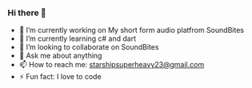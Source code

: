 ### Hi there 👋

- 🔭 I’m currently working on My short form audio platfrom SoundBites
- 🌱 I’m currently learning c# and dart
- 👯 I’m looking to collaborate on SoundBites
- 💬 Ask me about anything
- 📫 How to reach me: starshipsuperheavy23@gmail.com
- ⚡ Fun fact: I love to code

<!--
**space-nerd/space-nerd** is a ✨ _special_ ✨ repository because its `README.md` (this file) appears on your GitHub profile.
-->
